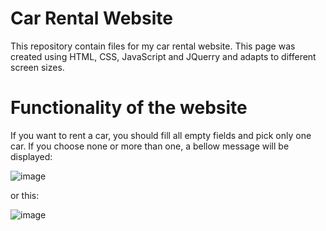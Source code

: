 # Car Rental Website

This repository contain files for my car rental website. This page was created using HTML, CSS, JavaScript and JQuerry and adapts to different screen sizes. 

# Functionality of the website

If you want to rent a car, you should fill all empty fields and pick only one car. If you choose none or more than one, a bellow message will be displayed:

![image](https://user-images.githubusercontent.com/90961384/203139192-024a773f-cae4-48bc-8b36-963dd3da5e8a.png)

or this:

![image](https://user-images.githubusercontent.com/90961384/203139418-8559fca8-f4db-4a53-ab89-5c4a5c68570a.png)

